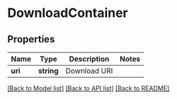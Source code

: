 # DownloadContainer

## Properties
Name | Type | Description | Notes
------------ | ------------- | ------------- | -------------
**uri** | **string** | Download URI | 

[[Back to Model list]](../README.md#documentation-for-models) [[Back to API list]](../README.md#documentation-for-api-endpoints) [[Back to README]](../README.md)


